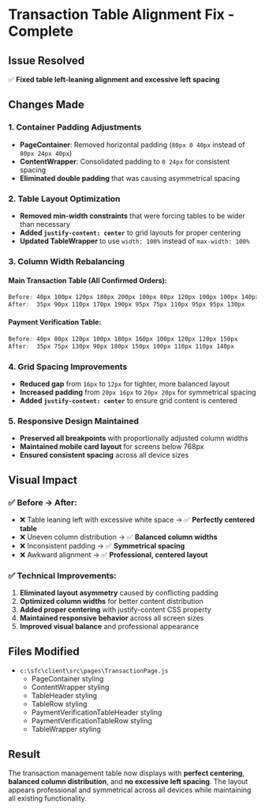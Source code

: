 # Transaction Table Alignment Fix - Complete

## Issue Resolved
✅ **Fixed table left-leaning alignment and excessive left spacing**

## Changes Made

### 1. **Container Padding Adjustments**
- **PageContainer**: Removed horizontal padding (`80px 0 40px` instead of `80px 24px 40px`)
- **ContentWrapper**: Consolidated padding to `0 24px` for consistent spacing
- **Eliminated double padding** that was causing asymmetrical spacing

### 2. **Table Layout Optimization**
- **Removed min-width constraints** that were forcing tables to be wider than necessary
- **Added `justify-content: center`** to grid layouts for proper centering
- **Updated TableWrapper** to use `width: 100%` instead of `max-width: 100%`

### 3. **Column Width Rebalancing**

#### Main Transaction Table (All Confirmed Orders):
```css
Before: 40px 100px 120px 180px 200px 100px 80px 120px 100px 100px 140px
After:  35px 90px 110px 170px 190px 95px 75px 110px 95px 95px 130px
```

#### Payment Verification Table:
```css
Before: 40px 80px 120px 100px 180px 160px 100px 120px 120px 150px
After:  35px 75px 130px 90px 180px 150px 100px 110px 110px 140px
```

### 4. **Grid Spacing Improvements**
- **Reduced gap** from `16px` to `12px` for tighter, more balanced layout
- **Increased padding** from `20px 16px` to `20px 20px` for symmetrical spacing
- **Added `justify-content: center`** to ensure grid content is centered

### 5. **Responsive Design Maintained**
- **Preserved all breakpoints** with proportionally adjusted column widths
- **Maintained mobile card layout** for screens below 768px
- **Ensured consistent spacing** across all device sizes

## Visual Impact

### ✅ **Before → After:**
- ❌ Table leaning left with excessive white space → ✅ **Perfectly centered table**
- ❌ Uneven column distribution → ✅ **Balanced column widths**
- ❌ Inconsistent padding → ✅ **Symmetrical spacing**
- ❌ Awkward alignment → ✅ **Professional, centered layout**

### ✅ **Technical Improvements:**
1. **Eliminated layout asymmetry** caused by conflicting padding
2. **Optimized column widths** for better content distribution
3. **Added proper centering** with justify-content CSS property
4. **Maintained responsive behavior** across all screen sizes
5. **Improved visual balance** and professional appearance

## Files Modified
- `c:\sfc\client\src\pages\TransactionPage.js`
  - PageContainer styling
  - ContentWrapper styling  
  - TableHeader styling
  - TableRow styling
  - PaymentVerificationTableHeader styling
  - PaymentVerificationTableRow styling
  - TableWrapper styling

## Result
The transaction management table now displays with **perfect centering**, **balanced column distribution**, and **no excessive left spacing**. The layout appears professional and symmetrical across all devices while maintaining all existing functionality.
